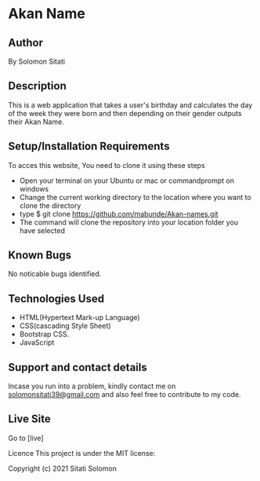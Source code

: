 # Akan Name
## Author
By Solomon Sitati

## Description
This is a web application that takes a user's birthday and calculates the day of the week they were born and then depending on their gender outputs their Akan Name.

## Setup/Installation Requirements
To acces this website, You need to clone it using these steps

* Open your terminal on your Ubuntu or mac or commandprompt on windows
* Change the current working directory to the location where you want to clone the directory
* type $ git clone https://github.com/mabunde/Akan-names.git
* The command will clone the repository into your location folder you have selected
## Known Bugs
No noticable bugs identified.

## Technologies Used
* HTML(Hypertext Mark-up Language)
* CSS(cascading Style Sheet)
* Bootstrap CSS.
* JavaScript
## Support and contact details
Incase you run into a problem, kindly contact me on solomonsitati39@gmail.com and also feel free to contribute to my code.

## Live Site
Go to <a src="https://mabunde.github.io/Akan-names/">[live]</a>

Licence
This project is under the MIT license:

Copyright (c) 2021 Sitati Solomon